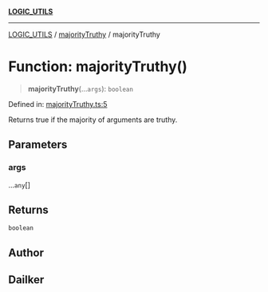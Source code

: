 [**LOGIC_UTILS**](../../README.md)

***

[LOGIC_UTILS](../../README.md) / [majorityTruthy](../README.md) / majorityTruthy

# Function: majorityTruthy()

> **majorityTruthy**(...`args`): `boolean`

Defined in: [majorityTruthy.ts:5](https://github.com/dailker/everyutil/blob/8ebd741383aff061deffff96bf58a9059d1b9944/src/logic/majorityTruthy.ts#L5)

Returns true if the majority of arguments are truthy.

## Parameters

### args

...`any`[]

## Returns

`boolean`

## Author

## Dailker
